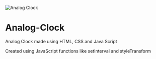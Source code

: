 ![Analog Clock](https://user-images.githubusercontent.com/55451653/118479689-f57e3600-b72e-11eb-9ba2-98f72acb97df.png)
# Analog-Clock
Analog Clock made using HTML, CSS and Java Script

Created using JavaScript functions like setInterval and styleTransform
